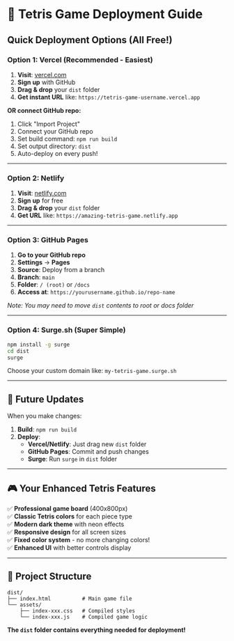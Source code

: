 # 🚀 Tetris Game Deployment Guide

## Quick Deployment Options (All Free!)

### Option 1: Vercel (Recommended - Easiest)
1. **Visit**: [vercel.com](https://vercel.com)
2. **Sign up** with GitHub
3. **Drag & drop** your `dist` folder
4. **Get instant URL** like: `https://tetris-game-username.vercel.app`

**OR connect GitHub repo:**
1. Click "Import Project" 
2. Connect your GitHub repo
3. Set build command: `npm run build`
4. Set output directory: `dist`
5. Auto-deploy on every push!

---

### Option 2: Netlify 
1. **Visit**: [netlify.com](https://netlify.com)
2. **Sign up** for free
3. **Drag & drop** your `dist` folder
4. **Get URL** like: `https://amazing-tetris-game.netlify.app`

---

### Option 3: GitHub Pages
1. **Go to your GitHub repo** 
2. **Settings** → **Pages**
3. **Source**: Deploy from a branch
4. **Branch**: `main` 
5. **Folder**: `/ (root)` or `/docs` 
6. **Access at**: `https://yourusername.github.io/repo-name`

*Note: You may need to move `dist` contents to root or docs folder*

---

### Option 4: Surge.sh (Super Simple)
```bash
npm install -g surge
cd dist
surge
```
Choose your custom domain like: `my-tetris-game.surge.sh`

---

## 🔄 Future Updates

When you make changes:

1. **Build**: `npm run build`
2. **Deploy**:
   - **Vercel/Netlify**: Just drag new `dist` folder
   - **GitHub Pages**: Commit and push changes
   - **Surge**: Run `surge` in `dist` folder

---

## 🎮 Your Enhanced Tetris Features

✅ **Professional game board** (400x800px)  
✅ **Classic Tetris colors** for each piece type  
✅ **Modern dark theme** with neon effects  
✅ **Responsive design** for all screen sizes  
✅ **Fixed color system** - no more changing colors!  
✅ **Enhanced UI** with better controls display  

---

## 📁 Project Structure
```
dist/
├── index.html          # Main game file
└── assets/
    ├── index-xxx.css   # Compiled styles
    └── index-xxx.js    # Compiled game logic
```

**The `dist` folder contains everything needed for deployment!** 